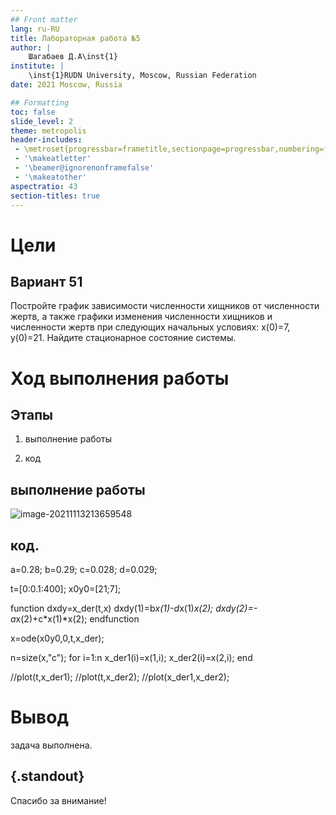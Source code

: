 ```yaml
---
## Front matter
lang: ru-RU
title: Лабораторная работа №5
author: |
	Шагабаев Д.А\inst{1}
institute: |
	\inst{1}RUDN University, Moscow, Russian Federation
date: 2021 Moscow, Russia

## Formatting
toc: false
slide_level: 2
theme: metropolis
header-includes: 
 - \metroset{progressbar=frametitle,sectionpage=progressbar,numbering=fraction}
 - '\makeatletter'
 - '\beamer@ignorenonframefalse'
 - '\makeatother'
aspectratio: 43
section-titles: true
---
```


# Цели 

## Вариант 51

Постройте график зависимости численности хищников от численности жертв, а также графики изменения численности хищников и численности жертв при следующих начальных условиях: x(0)=7, y(0)=21. Найдите стационарное состояние системы.

# Ход выполнения работы

## Этапы 

1. выполнение работы

2. код


## выполнение работы

![image-20211113213659548](C:\Users\DavidSh\AppData\Roaming\Typora\typora-user-images\image-20211113213659548.png)

## код.

a=0.28; 
 b=0.29; 
 c=0.028; 
 d=0.029; 

 t=[0:0.1:400]; 
 x0y0=[21;7]; 

 function dxdy=x_der(t,x) 
   dxdy(1)=b*x(1)-d*x(1)*x(2); 
   dxdy(2)=-a*x(2)+c*x(1)*x(2); 
 endfunction 

 x=ode(x0y0,0,t,x_der); 

 n=size(x,"c"); 
 for i=1:n 
   x_der1(i)=x(1,i); 
   x_der2(i)=x(2,i); 
 end 

 //plot(t,x_der1); 
 //plot(t,x_der2); 
 //plot(x_der1,x_der2);

# Вывод

задача выполнена.


## {.standout}

Спасибо за внимание!
